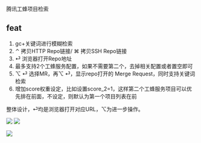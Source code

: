 腾讯工蜂项目检索

## feat

1. gc+关键词进行模糊检索
2. ⌃ 拷贝HTTP Repo链接/ ⌘ 拷贝SSH Repo链接
3. ⏎ 浏览器打开Repo地址
4. 最多支持2个工蜂服务配置，如果不需要第二个，去掉相关配置或者置空即可
5. ⌥ ⏎ 选择MR，再⌥ ⏎，显示repo打开的 Merge Request，同时支持关键词检索
6. 增加score权重设定，比如设置score_2=1，这样第二个工蜂服务项目可以优先排在前面，不设定，则默认为第一个项目列表在前

整体设计，⏎均是浏览器打开对应URL，⌥为进一步操作。


![](https://img.shields.io/badge/version-v0.9-green?style=for-the-badge)
[![](https://img.shields.io/badge/download-click-blue?style=for-the-badge)](https://github.com/alanhg/alfred-workflows/raw/undefined/git-code/Git%20Code.alfredworkflow)



<!-- more -->
![](./screenshot.gif)
